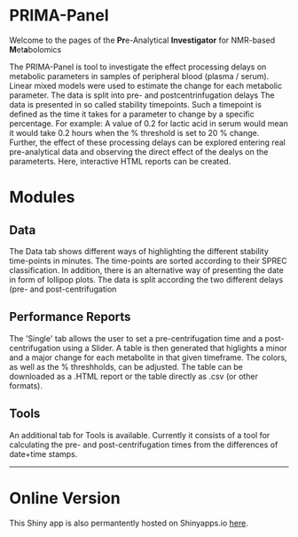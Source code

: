 # PRIMA-Panel
Welcome to the pages of the <b>Pr</b>e-Analytical <b>Investigator</b> for NMR-based <b>M</b>et<b>a</b>bolomics

The PRIMA-Panel is tool to investigate the effect processing delays on metabolic parameters in samples of peripheral blood (plasma / serum).
Linear mixed models were used to estimate the change for each metabolic parameter. The data is split into pre- and postcentrinfugation delays
The data is presented in so called stability timepoints. Such a timepoint is defined as the time it takes for a parameter to change by a specific percentage. For example: A value of 0.2 for lactic acid in serum would mean it would take 0.2 hours when the % threshold is set to 20 % change.
Further, the effect of these processing delays can be explored entering real pre-analytical data and observing the direct effect of the dealys on the parameterts. Here, interactive HTML reports can be created.

# Modules

## Data
The Data tab shows different ways of highlighting the different stability time-points in minutes. The time-points are sorted according to their SPREC classification. In addition, there is an alternative way of presenting the date in form of lollipop plots.
The data is split according the two different delays (pre- and post-centrifugation

## Performance Reports
The 'Single' tab allows the user to set a pre-centrifugation time and a post-centrifugation using a Slider. A table is then generated that higlights a minor and a major change for each metabolite in that given timeframe. The colors, as well as the % threshholds, can be adjusted. The table can be downloaded as a .HTML report or the table directly as .csv (or other formats).

## Tools
An additional tab for Tools is available. Currently it consists of a tool for calculating the pre- and post-centrifugation times from the differences of date+time stamps. 

---

# Online Version
This Shiny app is also permantently hosted on Shinyapps.io [here](https://funkam.shinyapps.io/QC-Tool/).

